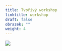 ```yaml
---
title: Tvořivý workshop
linktitle: workshop
draft: false
obrazek: ""
weight: 4
---
```

![](/assets/media/sv_slavnosti.jpg)